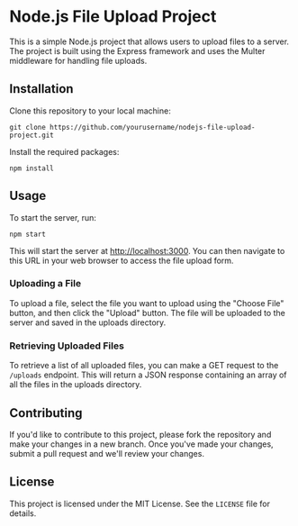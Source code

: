 Node.js File Upload Project
===========================

This is a simple Node.js project that allows users to upload files to a server. The project is built using the Express framework and uses the Multer middleware for handling file uploads.

Installation
------------

Clone this repository to your local machine:

`git clone https://github.com/yourusername/nodejs-file-upload-project.git`

Install the required packages:

`npm install`

Usage
-----

To start the server, run:

`npm start`

This will start the server at [http://localhost:3000](http://localhost:3000/). You can then navigate to this URL in your web browser to access the file upload form.

### Uploading a File

To upload a file, select the file you want to upload using the "Choose File" button, and then click the "Upload" button. The file will be uploaded to the server and saved in the uploads directory.

### Retrieving Uploaded Files

To retrieve a list of all uploaded files, you can make a GET request to the `/uploads` endpoint. This will return a JSON response containing an array of all the files in the uploads directory.

Contributing
------------

If you'd like to contribute to this project, please fork the repository and make your changes in a new branch. Once you've made your changes, submit a pull request and we'll review your changes.

License
-------

This project is licensed under the MIT License. See the `LICENSE` file for details.